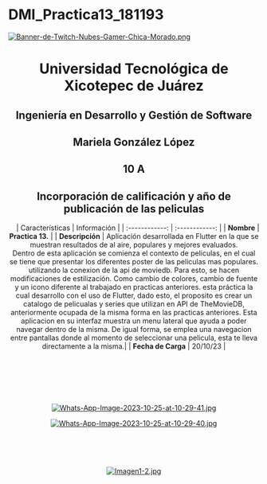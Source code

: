 # DMI_Practica13_181193

[![Banner-de-Twitch-Nubes-Gamer-Chica-Morado.png](https://i.postimg.cc/15q3LFXF/Banner-de-Twitch-Nubes-Gamer-Chica-Morado.png)](https://postimg.cc/MvzwBvyZ)

<div align="center">
  
# Universidad Tecnológica de Xicotepec de Juárez


## Ingeniería en Desarrollo y Gestión de Software
## Mariela González López
## 10 A
## Incorporación de calificación y año de publicación de las peliculas
&nbsp;
&nbsp;
|  Características |  Información |
| :------------: | :------------: |
| **Nombre**  |  **Practica 13.**  |
| **Descripción**  | Aplicación desarrollada en Flutter en la que se muestran resultados de al aire, populares y mejores evaluados. <br> Dentro de esta aplicación se comienza el contexto de peliculas, en el cual se tiene que presentar los diferentes poster de las peliculas mas populares. utilizando la conexion de la api de moviedb. Para esto, se hacen modificaciones de estilización. Como cambio de colores, cambio de fuente y un icono diferente al trabajado en practicas anteriores. esta práctica la cual desarrollo con el uso de Flutter, dado esto, el proposito es crear un catalogo de pelicualas y series que utilizan en API de TheMovieDB, anteriormente ocupada de la misma forma en las practicas anteriores. Esta aplicacion en su interfaz muestra un menu lateral que ayuda a poder navegar dentro de la misma. De igual forma, se emplea una navegacion entre pantallas donde al momento de seleccionar una pelicula, esta te lleva directamente a la misma.|
|  **Fecha de Carga** | 20/10/23  |

&nbsp;
&nbsp;

&nbsp;
&nbsp;

<br>

[![Whats-App-Image-2023-10-25-at-10-29-41.jpg](https://i.postimg.cc/HLCZHfRR/Whats-App-Image-2023-10-25-at-10-29-41.jpg)](https://postimg.cc/G4qJxScx)

[![Whats-App-Image-2023-10-25-at-10-29-40.jpg](https://i.postimg.cc/LsBysxMX/Whats-App-Image-2023-10-25-at-10-29-40.jpg)](https://postimg.cc/4KyvLbyk)

<br>
<br>
<br>

[![Imagen1-2.jpg](https://i.postimg.cc/x1swjyVj/Imagen1-2.jpg)](https://postimg.cc/0zwWcSNh)

